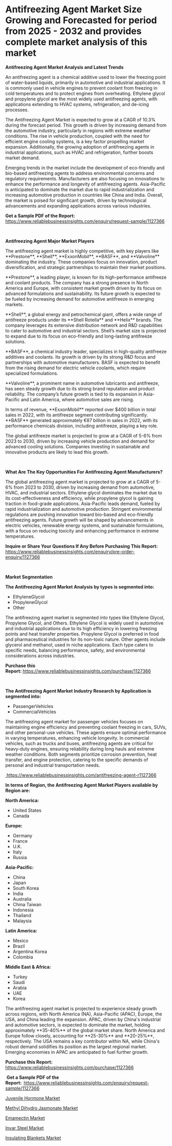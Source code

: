 <p><h1>Antifreezing Agent Market Size Growing and Forecasted for period from 2025 - 2032 and provides complete market analysis of this market</h1></p><p><strong>Antifreezing Agent Market Analysis and Latest Trends</strong></p>
<p><p>An antifreezing agent is a chemical additive used to lower the freezing point of water-based liquids, primarily in automotive and industrial applications. It is commonly used in vehicle engines to prevent coolant from freezing in cold temperatures and to protect engines from overheating. Ethylene glycol and propylene glycol are the most widely used antifreezing agents, with applications extending to HVAC systems, refrigeration, and de-icing processes.</p><p>The Antifreezing Agent Market is expected to grow at a CAGR of 10.3% during the forecast period. This growth is driven by increasing demand from the automotive industry, particularly in regions with extreme weather conditions. The rise in vehicle production, coupled with the need for efficient engine cooling systems, is a key factor propelling market expansion. Additionally, the growing adoption of antifreezing agents in industrial applications, such as HVAC and refrigeration, further boosts market demand.</p><p>Emerging trends in the market include the development of eco-friendly and bio-based antifreezing agents to address environmental concerns and regulatory requirements. Manufacturers are also focusing on innovations to enhance the performance and longevity of antifreezing agents. Asia-Pacific is anticipated to dominate the market due to rapid industrialization and increasing automotive production in countries like China and India. Overall, the market is poised for significant growth, driven by technological advancements and expanding applications across various industries.</p></p>
<p><strong>Get a Sample PDF of the Report:&nbsp;</strong> <a href="https://www.reliablebusinessinsights.com/enquiry/request-sample/1127366?utm_campaign=63&utm_medium=2&utm_source=Github&utm_content=ia&utm_term=25012025&utm_id=antifreezing-agent">https://www.reliablebusinessinsights.com/enquiry/request-sample/1127366</a></p>
<p>&nbsp;</p>
<p><strong>Antifreezing Agent Major Market Players</strong></p>
<p><p>The antifreezing agent market is highly competitive, with key players like **Prestone**, **Shell**, **ExxonMobil**, **BASF**, and **Valvoline** dominating the industry. These companies focus on innovation, product diversification, and strategic partnerships to maintain their market positions.</p><p>**Prestone**, a leading player, is known for its high-performance antifreeze and coolant products. The company has a strong presence in North America and Europe, with consistent market growth driven by its focus on advanced formulations and sustainability. Its future growth is expected to be fueled by increasing demand for automotive antifreeze in emerging markets.</p><p>**Shell**, a global energy and petrochemical giant, offers a wide range of antifreeze products under its **Shell Rotella** and **Helix** brands. The company leverages its extensive distribution network and R&D capabilities to cater to automotive and industrial sectors. Shell’s market size is projected to expand due to its focus on eco-friendly and long-lasting antifreeze solutions.</p><p>**BASF**, a chemical industry leader, specializes in high-quality antifreeze additives and coolants. Its growth is driven by its strong R&D focus and partnerships with automotive manufacturers. BASF is expected to benefit from the rising demand for electric vehicle coolants, which require specialized formulations.</p><p>**Valvoline**, a prominent name in automotive lubricants and antifreeze, has seen steady growth due to its strong brand reputation and product reliability. The company’s future growth is tied to its expansion in Asia-Pacific and Latin America, where automotive sales are rising.</p><p>In terms of revenue, **ExxonMobil** reported over $400 billion in total sales in 2022, with its antifreeze segment contributing significantly. **BASF** generated approximately €87 billion in sales in 2022, with its performance chemicals division, including antifreeze, playing a key role.</p><p>The global antifreeze market is projected to grow at a CAGR of 5-6% from 2023 to 2030, driven by increasing vehicle production and demand for advanced cooling solutions. Companies investing in sustainable and innovative products are likely to lead this growth.</p></p>
<p>&nbsp;</p>
<p><strong>What Are The Key Opportunities For Antifreezing Agent Manufacturers?</strong></p>
<p><p>The global antifreezing agent market is projected to grow at a CAGR of 5-6% from 2023 to 2030, driven by increasing demand from automotive, HVAC, and industrial sectors. Ethylene glycol dominates the market due to its cost-effectiveness and efficiency, while propylene glycol is gaining traction in food-grade applications. Asia-Pacific leads demand, fueled by rapid industrialization and automotive production. Stringent environmental regulations are pushing innovation toward bio-based and eco-friendly antifreezing agents. Future growth will be shaped by advancements in electric vehicles, renewable energy systems, and sustainable formulations, with a focus on reducing toxicity and enhancing performance in extreme temperatures.</p></p>
<p><strong>Inquire or Share Your Questions If Any Before Purchasing This Report:</strong> <a href="https://www.reliablebusinessinsights.com/enquiry/pre-order-enquiry/1127366?utm_campaign=63&utm_medium=2&utm_source=Github&utm_content=ia&utm_term=25012025&utm_id=antifreezing-agent">https://www.reliablebusinessinsights.com/enquiry/pre-order-enquiry/1127366</a></p>
<p>&nbsp;</p>
<p><strong>Market Segmentation</strong></p>
<p><strong>The Antifreezing Agent Market Analysis by types is segmented into:</strong></p>
<p><ul><li>EthyleneGlycol</li><li>PropyleneGlycol</li><li>Other</li></ul></p>
<p><p>The antifreezing agent market is segmented into types like Ethylene Glycol, Propylene Glycol, and Others. Ethylene Glycol is widely used in automotive and industrial applications due to its high efficiency in lowering freezing points and heat transfer properties. Propylene Glycol is preferred in food and pharmaceutical industries for its non-toxic nature. Other agents include glycerol and methanol, used in niche applications. Each type caters to specific needs, balancing performance, safety, and environmental considerations across industries.</p></p>
<p><strong>Purchase this Report:&nbsp;</strong><a href="https://www.reliablebusinessinsights.com/purchase/1127366?utm_campaign=63&utm_medium=2&utm_source=Github&utm_content=ia&utm_term=25012025&utm_id=antifreezing-agent">https://www.reliablebusinessinsights.com/purchase/1127366</a></p>
<p>&nbsp;</p>
<p><strong>The Antifreezing Agent Market Industry Research by Application is segmented into:</strong></p>
<p><ul><li>PassengerVehicles</li><li>CommercialVehicles</li></ul></p>
<p><p>The antifreezing agent market for passenger vehicles focuses on maintaining engine efficiency and preventing coolant freezing in cars, SUVs, and other personal-use vehicles. These agents ensure optimal performance in varying temperatures, enhancing vehicle longevity. In commercial vehicles, such as trucks and buses, antifreezing agents are critical for heavy-duty engines, ensuring reliability during long hauls and extreme weather conditions. Both segments prioritize corrosion prevention, heat transfer, and engine protection, catering to the specific demands of personal and industrial transportation needs.</p></p>
<p><a href="https://www.reliablebusinessinsights.com/antifreezing-agent-r1127366?utm_campaign=63&utm_medium=2&utm_source=Github&utm_content=ia&utm_term=25012025&utm_id=antifreezing-agent">&nbsp;https://www.reliablebusinessinsights.com/antifreezing-agent-r1127366</a></p>
<p><strong>In terms of Region, the Antifreezing Agent Market Players available by Region are:</strong></p>
<p>
    <p> <strong> North America: </strong>
        <ul>
            <li>United States</li>
            <li>Canada</li>
        </ul>
        </p> 
    <p> <strong> Europe: </strong>
        <ul>
            <li>Germany</li>
            <li>France</li>
            <li>U.K.</li>
            <li>Italy</li>
            <li>Russia</li>
        </ul>
        </p> 
    <p> <strong> Asia-Pacific: </strong>
        <ul>
            <li>China</li>
            <li>Japan</li>
            <li>South Korea</li>
            <li>India</li>
            <li>Australia</li>
            <li>China Taiwan</li>
            <li>Indonesia</li>
            <li>Thailand</li>
            <li>Malaysia</li>
        </ul>
        </p> 
    <p> <strong> Latin America: </strong>
        <ul>
            <li>Mexico</li>
            <li>Brazil</li>
            <li>Argentina Korea</li>
            <li>Colombia</li>
        </ul>
        </p> 
    <p> <strong> Middle East & Africa: </strong>
        <ul>
            <li>Turkey</li>
            <li>Saudi</li>
            <li>Arabia</li>
            <li>UAE</li>
            <li>Korea</li>
        </ul>
    </p>
    </p>
<p><p>The antifreezing agent market is projected to experience steady growth across regions, with North America (NA), Asia-Pacific (APAC), Europe, the USA, and China leading the expansion. APAC, driven by China's industrial and automotive sectors, is expected to dominate the market, holding approximately **35-40%** of the global market share. North America and Europe follow closely, accounting for **25-30%** and **20-25%**, respectively. The USA remains a key contributor within NA, while China's robust demand solidifies its position as the largest regional market. Emerging economies in APAC are anticipated to fuel further growth.</p></p>
<p><strong>Purchase this Report: </strong><a href="https://www.reliablebusinessinsights.com/purchase/1127366?utm_campaign=63&utm_medium=2&utm_source=Github&utm_content=ia&utm_term=25012025&utm_id=antifreezing-agent">https://www.reliablebusinessinsights.com/purchase/1127366</a></p>
<p>&nbsp;<strong>Get a Sample PDF of the Report:&nbsp;&nbsp;</strong><a href="https://www.reliablebusinessinsights.com/enquiry/request-sample/1127366?utm_campaign=63&utm_medium=2&utm_source=Github&utm_content=ia&utm_term=25012025&utm_id=antifreezing-agent">https://www.reliablebusinessinsights.com/enquiry/request-sample/1127366</a></p>
<p><strong></strong></p>
<p><p><a href="https://github.com/waverlyam689/Market-Research-Report-List-1/blob/main/juvenile-hormone-market.md?utm_campaign=63&utm_medium=2&utm_source=Github&utm_content=ia&utm_term=25012025&utm_id=antifreezing-agent">Juvenile Hormone Market</a></p><p><a href="https://github.com/tselahiara/Market-Research-Report-List-1/blob/main/methyl-dihydro-jasmonate-market.md?utm_campaign=63&utm_medium=2&utm_source=Github&utm_content=ia&utm_term=25012025&utm_id=antifreezing-agent">Methyl Dihydro Jasmonate Market</a></p><p><a href="https://github.com/barnickclara79/Market-Research-Report-List-1/blob/main/emamectin-market.md?utm_campaign=63&utm_medium=2&utm_source=Github&utm_content=ia&utm_term=25012025&utm_id=antifreezing-agent">Emamectin Market</a></p><p><a href="https://github.com/paganellijanene17/Market-Research-Report-List-1/blob/main/invar-steel-market.md?utm_campaign=63&utm_medium=2&utm_source=Github&utm_content=ia&utm_term=25012025&utm_id=antifreezing-agent">Invar Steel Market</a></p><p><a href="https://github.com/anuellaruska/Market-Research-Report-List-1/blob/main/insulating-blankets-market.md?utm_campaign=63&utm_medium=2&utm_source=Github&utm_content=ia&utm_term=25012025&utm_id=antifreezing-agent">Insulating Blankets Market</a></p></p>
